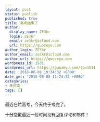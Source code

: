```yaml
---
layout: post
status: publish
published: true
title: 高考结束了
author:
  display_name: ZE3kr
  login: ZE3kr
  email: ze3kr@icloud.com
  url: https://guozeyu.com
author_login: ZE3kr
author_email: ze3kr@icloud.com
author_url: https://guozeyu.com
wordpress_id: 3531
wordpress_url: https://guozeyu.com/?p=3531
date: '2018-06-08 19:24:32 +0800'
date_gmt: '2018-06-08 11:24:32 +0800'
categories:
- 未归类
tags: []
---
```

<p>最近在忙高考，今天终于考完了。</p>
<p>十分抱歉最近一段时间没有回复评论和邮件！</p>

